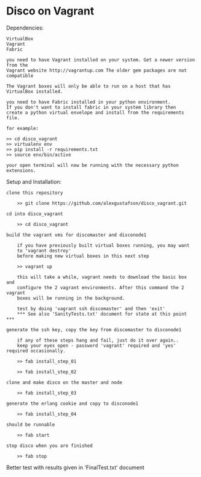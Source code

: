 Disco on Vagrant
================

Dependencies:

    VirtualBox
    Vagrant
    Fabric
    
    you need to have Vagrant installed on your system. Get a newer version from the
    Vagrant website http://vagrantup.com The older gem packages are not compatible
    
    The Vagrant boxes will only be able to run on a host that has VirtualBox installed.
    
    you need to have Fabric installed in your python environment.
    If you don't want to install fabric in your system library then
    create a python virtual envelope and install from the requirements
    file.
    
    for example:
    
    >> cd disco_vagrant
    >> virtualenv env
    >> pip install -r requirements.txt
    >> source env/bin/active
    
    your open terminal will now be running with the necessary python
    extensions.


Setup and Installation:

    clone this repository
    
        >> git clone https://github.com/alexgustafson/disco_vagrant.git
    
    cd into disco_vagrant
    
        >> cd disco_vagrant
    
    build the vagrant vms for discomaster and disconode1
    
        if you have previously built virtual boxes running, you may want
        to 'vagrant destroy'
        before making new virtual boxes in this next step
    
        >> vagrant up
    
        this will take a while, vagrant needs to download the basic box and
        configure the 2 vagrant environments. After this command the 2 vagrant
        boxes will be running in the background.
        
        test by doing 'vagrant ssh discomaster' and then 'exit'
        *** See also 'SanityTests.txt' document for state at this point ***
    
    generate the ssh key, copy the key from discomaster to disconode1
    
        if any of these steps hang and fail, just do it over again..
        keep your eyes open - password 'vagrant' required and 'yes' required occasionally.
    
        >> fab install_step_01
        
        >> fab install_step_02
        
    clone and make disco on the master and node
 
        >> fab install_step_03
        
    generate the erlang cookie and copy to disconode1
        
        >> fab install_step_04
        
    should be runnable
        
        >> fab start
        
    stop disco when you are finished
        
        >> fab stop

Better test with results given in 'FinalTest.txt' document


